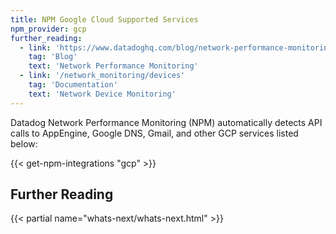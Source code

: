 ```yaml
---
title: NPM Google Cloud Supported Services
npm_provider: gcp
further_reading:
  - link: 'https://www.datadoghq.com/blog/network-performance-monitoring'
    tag: 'Blog'
    text: 'Network Performance Monitoring'
  - link: '/network_monitoring/devices'
    tag: 'Documentation'
    text: 'Network Device Monitoring'
---
```


Datadog Network Performance Monitoring (NPM) automatically detects API calls to AppEngine, Google DNS, Gmail, and other GCP services listed below:

{{< get-npm-integrations "gcp" >}}

## Further Reading

{{< partial name="whats-next/whats-next.html" >}}

